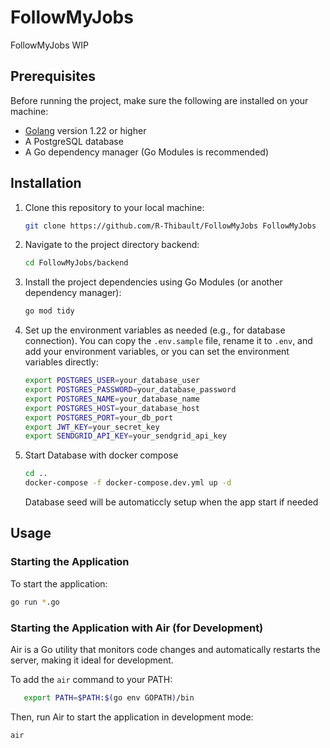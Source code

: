 # FollowMyJobs

FollowMyJobs WIP

## Prerequisites

Before running the project, make sure the following are installed on your machine:

- [Golang](https://golang.org/dl/) version 1.22 or higher
- A PostgreSQL database
- A Go dependency manager (Go Modules is recommended)

## Installation

1. Clone this repository to your local machine:

   ```bash
   git clone https://github.com/R-Thibault/FollowMyJobs FollowMyJobs
   ```

2. Navigate to the project directory backend:

   ```bash
   cd FollowMyJobs/backend
   ```

3. Install the project dependencies using Go Modules (or another dependency manager):

   ```bash
   go mod tidy
   ```

4. Set up the environment variables as needed (e.g., for database connection). You can copy the `.env.sample` file, rename it to `.env`, and add your environment variables, or you can set the environment variables directly:

   ```bash
   export POSTGRES_USER=your_database_user
   export POSTGRES_PASSWORD=your_database_password
   export POSTGRES_NAME=your_database_name
   export POSTGRES_HOST=your_database_host
   export POSTGRES_PORT=your_db_port
   export JWT_KEY=your_secret_key
   export SENDGRID_API_KEY=your_sendgrid_api_key
   ```

5. Start Database with docker compose

   ```bash
   cd ..
   docker-compose -f docker-compose.dev.yml up -d
   ```

   Database seed will be automaticcly setup when the app start if needed

## Usage

### Starting the Application

To start the application:

```bash
go run *.go
```

### Starting the Application with Air (for Development)

Air is a Go utility that monitors code changes and automatically restarts the server, making it ideal for development.

To add the `air` command to your PATH:

```bash
   export PATH=$PATH:$(go env GOPATH)/bin
```

Then, run Air to start the application in development mode:

```bash
air
```
